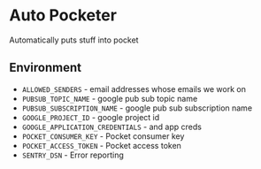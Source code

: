 # Auto Pocketer

Automatically puts stuff into pocket

## Environment

- `ALLOWED_SENDERS` - email addresses whose emails we work on
- `PUBSUB_TOPIC_NAME` - google pub sub topic name
- `PUBSUB_SUBSCRIPTION_NAME` - google pub sub subscription name
- `GOOGLE_PROJECT_ID` - google project id
- `GOOGLE_APPLICATION_CREDENTIALS` - and app creds
- `POCKET_CONSUMER_KEY` - Pocket consumer key
- `POCKET_ACCESS_TOKEN` - Pocket access token
- `SENTRY_DSN` - Error reporting
